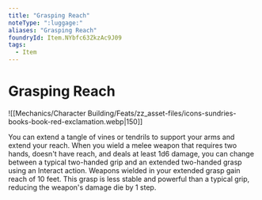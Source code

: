 ```yaml
---
title: "Grasping Reach"
noteType: ":luggage:"
aliases: "Grasping Reach"
foundryId: Item.NYbfc63ZkzAc9J09
tags:
  - Item
---
```


# Grasping Reach
![[Mechanics/Character Building/Feats/zz_asset-files/icons-sundries-books-book-red-exclamation.webp|150]]

You can extend a tangle of vines or tendrils to support your arms and extend your reach. When you wield a melee weapon that requires two hands, doesn't have reach, and deals at least 1d6 damage, you can change between a typical two-handed grip and an extended two-handed grasp using an Interact action. Weapons wielded in your extended grasp gain reach of 10 feet. This grasp is less stable and powerful than a typical grip, reducing the weapon's damage die by 1 step.
